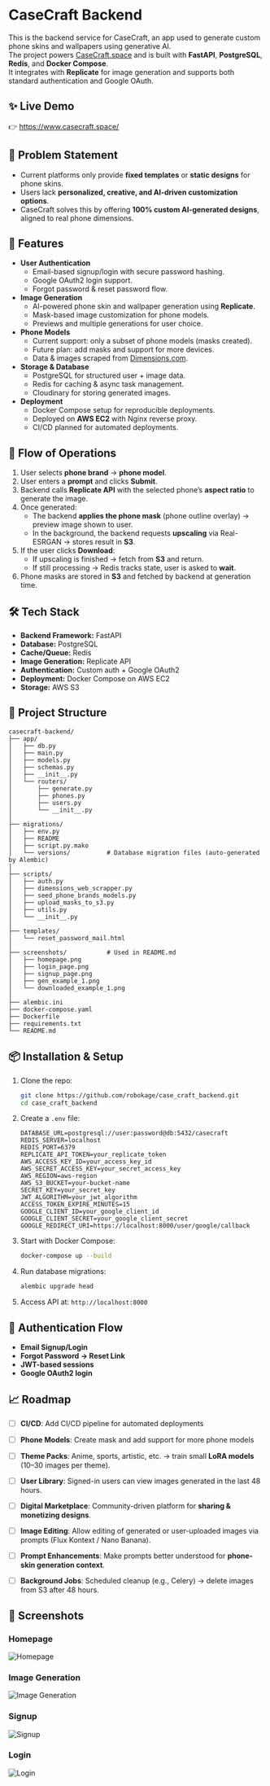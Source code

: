 # CaseCraft Backend

This is the backend service for CaseCraft, an app used to generate custom phone skins and wallpapers using generative AI.\
The project powers [CaseCraft.space](https://www.casecraft.space/) and
is built with **FastAPI**, **PostgreSQL**, **Redis**, and **Docker
Compose**.\
It integrates with **Replicate** for image generation and supports both
standard authentication and Google OAuth.


## ✨ Live Demo

👉 <https://www.casecraft.space/>

## 📌 Problem Statement

- Current platforms only provide **fixed templates** or **static designs** for phone skins.  
- Users lack **personalized, creative, and AI-driven customization options**.  
- CaseCraft solves this by offering **100% custom AI-generated designs**, aligned to real phone dimensions. 


## 🚀 Features

-   **User Authentication**
    -   Email-based signup/login with secure password hashing.
    -   Google OAuth2 login support.
    -   Forgot password & reset password flow.
-   **Image Generation**
    -   AI-powered phone skin and wallpaper generation using
        **Replicate**.
    -   Mask-based image customization for phone models.
    -   Previews and multiple generations for user choice.
-   **Phone Models**
    -   Current support: only a subset of phone models (masks created).
    -   Future plan: add masks and support for more devices.
    -   Data & images scraped from
        [Dimensions.com](https://www.dimensions.com/collection/phones-cell-phones).
-   **Storage & Database**
    -   PostgreSQL for structured user + image data.
    -   Redis for caching & async task management.
    -   Cloudinary for storing generated images.
-   **Deployment**
    -   Docker Compose setup for reproducible deployments.
    -   Deployed on **AWS EC2** with Nginx reverse proxy.
    -   CI/CD planned for automated deployments.

## 🔄 Flow of Operations

1. User selects **phone brand** → **phone model**.  
2. User enters a **prompt** and clicks **Submit**.  
3. Backend calls **Replicate API** with the selected phone’s **aspect ratio** to generate the image.  
4. Once generated:  
   - The backend **applies the phone mask** (phone outline overlay) → preview image shown to user.  
   - In the background, the backend requests **upscaling** via Real-ESRGAN → stores result in **S3**.  
5. If the user clicks **Download**:  
   - If upscaling is finished → fetch from **S3** and return.  
   - If still processing → Redis tracks state, user is asked to **wait**.  
6. Phone masks are stored in **S3** and fetched by backend at generation time.  


## 🛠️ Tech Stack

-   **Backend Framework:** FastAPI
-   **Database:** PostgreSQL
-   **Cache/Queue:** Redis
-   **Image Generation:** Replicate API
-   **Authentication:** Custom auth + Google OAuth2
-   **Deployment:** Docker Compose on AWS EC2
-   **Storage:** AWS S3

## 📂 Project Structure
 
    casecraft-backend/
    ├── app/
    │   ├── db.py
    │   ├── main.py
    │   ├── models.py
    │   ├── schemas.py
    │   ├── __init__.py
    │   └── routers/
    │       ├── generate.py
    │       ├── phones.py
    │       ├── users.py
    │       └── __init__.py
    │
    ├── migrations/
    │   ├── env.py
    │   ├── README
    │   ├── script.py.mako
    │   └── versions/          # Database migration files (auto-generated by Alembic)
    │
    ├── scripts/
    │   ├── auth.py
    │   ├── dimensions_web_scrapper.py
    │   ├── seed_phone_brands_models.py
    │   ├── upload_masks_to_s3.py
    │   ├── utils.py
    │   └── __init__.py
    │
    ├── templates/
    │   └── reset_password_mail.html
    │
    ├── screenshots/           # Used in README.md
    │   ├── homepage.png
    │   ├── login_page.png
    │   ├── signup_page.png
    │   ├── gen_example_1.png
    │   └── downloaded_example_1.png
    │
    ├── alembic.ini
    ├── docker-compose.yaml
    ├── Dockerfile
    ├── requirements.txt
    └── README.md


## 📦 Installation & Setup

1.  Clone the repo:

    ``` bash
    git clone https://github.com/robokage/case_craft_backend.git
    cd case_craft_backend
    ```

2.  Create a `.env` file:

    ``` env
    DATABASE_URL=postgresql://user:password@db:5432/casecraft
    REDIS_SERVER=localhost
    REDIS_PORT=6379
    REPLICATE_API_TOKEN=your_replicate_token
    AWS_ACCESS_KEY_ID=your_access_key_id
    AWS_SECRET_ACCESS_KEY=your_secret_access_key
    AWS_REGION=aws-region
    AWS_S3_BUCKET=your-bucket-name
    SECRET_KEY=your_secret_key
    JWT_ALGORITHM=your_jwt_algorithm
    ACCESS_TOKEN_EXPIRE_MINUTES=15
    GOOGLE_CLIENT_ID=your_google_client_id
    GOOGLE_CLIENT_SECRET=your_google_client_secret
    GOOGLE_REDIRECT_URI=https://localhost:8000/user/google/callback
    ```

3.  Start with Docker Compose:

    ``` bash
    docker-compose up --build
    ```

4.  Run database migrations:

    ``` bash
    alembic upgrade head
    ```

5.  Access API at: `http://localhost:8000`



## 🔐 Authentication Flow

-   **Email Signup/Login**
-   **Forgot Password → Reset Link**
-   **JWT-based sessions**
-   **Google OAuth2 login**



## 📈 Roadmap

- [ ] **CI/CD**: Add CI/CD pipeline for automated deployments
- [ ] **Phone Models**: Create mask and add support for more phone models
- [ ] **Theme Packs**: Anime, sports, artistic, etc. → train small **LoRA models** (10–30 images per theme). 
- [ ] **User Library**: Signed-in users can view images generated in the last 48 hours.   
- [ ] **Digital Marketplace**: Community-driven platform for **sharing & monetizing designs**.  
- [ ] **Image Editing**: Allow editing of generated or user-uploaded images via prompts (Flux Kontext / Nano Banana).  
- [ ] **Prompt Enhancements**: Make prompts better understood for **phone-skin generation context**. 
- [ ] **Background Jobs**: Scheduled cleanup (e.g., Celery) → delete images from S3 after 48 hours.  


## 📸 Screenshots

### Homepage

![Homepage](screenshots/homepage.png)

### Image Generation

![Image Generation](screenshots/gen_example_1.png)

### Signup

![Signup](screenshots/signup_page.png)

### Login

![Login](screenshots/login_page.png)
